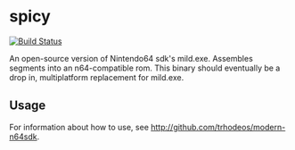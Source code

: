 # spicy
[![Build Status](https://travis-ci.org/trhodeos/spicy.svg?branch=master)](https://travis-ci.org/trhodeos/spicy)

An open-source version of Nintendo64 sdk's mild.exe. Assembles segments into an
n64-compatible rom. This binary should eventually be a drop in, multiplatform
replacement for mild.exe.

## Usage

For information about how to use, see http://github.com/trhodeos/modern-n64sdk.
